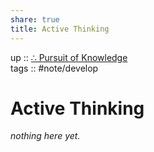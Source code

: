 ```yaml
---  
share: true  
title: Active Thinking  
---  
```

up :: [∴ Pursuit of Knowledge](../%E2%88%B4%20Pursuit%20of%20Knowledge.md)  
tags :: #note/develop   
  
# Active Thinking  
*nothing here yet.*
